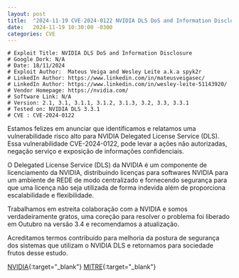```yaml
---
layout: post
title:  "2024-11-19 CVE-2024-0122 NVIDIA DLS DoS and Information Disclosure"
date:   2024-11-19 10:30:00 -0300
categories: CVE
---
```

```text
# Exploit Title: NVIDIA DLS DoS and Information Disclosure
# Google Dork: N/A
# Date: 18/11/2024
# Exploit Author:  Mateus Veiga and Wesley Leite a.k.a spyk2r 
# LinkedIn Author: https://www.linkedin.com/in/mateusveigasec/
# LinkedIn Author: https://www.linkedin.com/in/wesley-leite-51143920/
# Vendor Homepage: https://nvidia.com/
# Software Link: N/A
# Version: 2.1, 3.1, 3.1.1, 3.1.2, 3.1.3, 3.2, 3.3, 3.3.1
# Tested on: NVIDIA DLS 3.3.1
# CVE : CVE-2024-0122
```
Estamos felizes em anunciar que identificamos e relatamos uma vulnerabilidade risco alto para NVIDIA Delegated License Service (DLS). Essa vulnerabilidade CVE-2024-0122, pode levar a ações não autorizadas, negação serviço e exposição de informações confidenciais.

O Delegated License Service (DLS) da NVIDIA é um componente de licenciamento da NVIDIA, distribuindo licenças para softwares NVIDIA para um ambiente de REDE de modo centralizado e fornecendo segurança para que uma licença não seja utilizada de forma indevida além de proporciona escalabilidade e flexibilidade. 

Trabalhamos em estreita colaboração com a NVIDIA e somos verdadeiramente gratos, uma coreção para resolver o problema foi liberado em Outubro na versão 3.4 e recomendamos a atualização.

Acreditamos termos contribuído para melhoria da postura de segurança dos sistemas que utilizam o NVIDIA DLS e retornamos para sociedade frutos desse estudo.


[NVIDIA]('https://nvidia.custhelp.com/app/answers/detail/a_id/5570'){:target="_blank"}
[MITRE](https://cve.mitre.org/cgi-bin/cvename.cgi?name=CVE-2024-0122 'CVE MITRE'){:target="_blank"}
